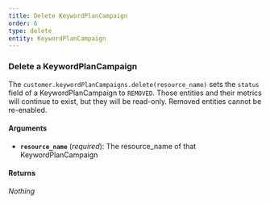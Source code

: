 ```yaml
---
title: Delete KeywordPlanCampaign
order: 6
type: delete
entity: KeywordPlanCampaign
---
```


### Delete a KeywordPlanCampaign

The `customer.keywordPlanCampaigns.delete(resource_name)` sets the `status` field of a KeywordPlanCampaign to `REMOVED`. Those entities and their metrics will continue to exist, but they will be read-only. Removed entities cannot be re-enabled.

#### Arguments

- **`resource_name`** (_required_): The resource_name of that KeywordPlanCampaign

#### Returns

_Nothing_
